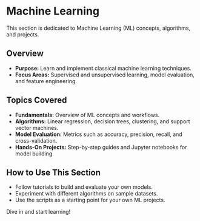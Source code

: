 # Machine Learning

This section is dedicated to Machine Learning (ML) concepts, algorithms, and projects.

## Overview
- **Purpose:** Learn and implement classical machine learning techniques.
- **Focus Areas:** Supervised and unsupervised learning, model evaluation, and feature engineering.

## Topics Covered
- **Fundamentals:** Overview of ML concepts and workflows.
- **Algorithms:** Linear regression, decision trees, clustering, and support vector machines.
- **Model Evaluation:** Metrics such as accuracy, precision, recall, and cross-validation.
- **Hands-On Projects:** Step-by-step guides and Jupyter notebooks for model building.

## How to Use This Section
- Follow tutorials to build and evaluate your own models.
- Experiment with different algorithms on sample datasets.
- Use the scripts as a starting point for your own ML projects.

Dive in and start learning!
